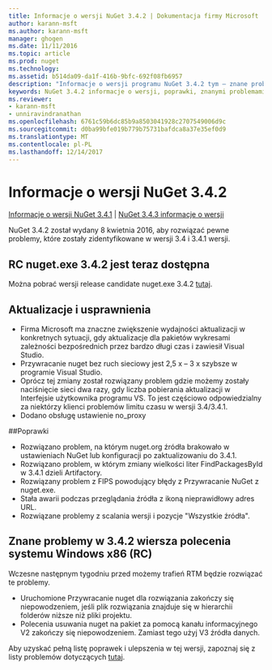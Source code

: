 ```yaml
---
title: Informacje o wersji NuGet 3.4.2 | Dokumentacja firmy Microsoft
author: karann-msft
ms.author: karann-msft
manager: ghogen
ms.date: 11/11/2016
ms.topic: article
ms.prod: nuget
ms.technology: 
ms.assetid: b514da09-da1f-416b-9bfc-692f08fb6957
description: "Informacje o wersji programu NuGet 3.4.2 tym — znane problemy, poprawki, dodatkowe funkcje i dcr."
keywords: NuGet 3.4.2 informacje o wersji, poprawki, znanymi problemami, nowe funkcje, dcr
ms.reviewer:
- karann-msft
- unniravindranathan
ms.openlocfilehash: 6761c59b6dc85b9a8503041928c2707549006d9c
ms.sourcegitcommit: d0ba99bfe019b779b75731bafdca8a37e35ef0d9
ms.translationtype: MT
ms.contentlocale: pl-PL
ms.lasthandoff: 12/14/2017
---
```

# <a name="nuget-342-release-notes"></a>Informacje o wersji NuGet 3.4.2

[Informacje o wersji NuGet 3.4.1](../release-notes/nuget-3.4.1.md) | [NuGet 3.4.3 informacje o wersji](../release-notes/nuget-3.4.3.md)

NuGet 3.4.2 został wydany 8 kwietnia 2016, aby rozwiązać pewne problemy, które zostały zidentyfikowane w wersji 3.4 i 3.4.1 wersji.

## <a name="nugetexe-342-rc-is-now-available"></a>RC nuget.exe 3.4.2 jest teraz dostępna

Można pobrać wersji release candidate nuget.exe 3.4.2 [tutaj](https://dist.nuget.org/index.html).

## <a name="updates-and-improvements"></a>Aktualizacje i usprawnienia

* Firma Microsoft ma znaczne zwiększenie wydajności aktualizacji w konkretnych sytuacji, gdy aktualizacje dla pakietów wykresami zależności bezpośrednich przez bardzo długi czas i zawiesił Visual Studio.
* Przywracanie nuget bez ruch sieciowy jest 2,5 x – 3 x szybsze w programie Visual Studio.
* Oprócz tej zmiany został rozwiązany problem gdzie możemy zostały naciśnięcie sieci dwa razy, gdy liczba pobierania aktualizacji w Interfejsie użytkownika programu VS. To jest częściowo odpowiedzialny za niektórzy klienci problemów limitu czasu w wersji 3.4/3.4.1.
* Dodano obsługę ustawienie no_proxy

##<a name="fixes"></a>Poprawki

* Rozwiązano problem, na którym nuget.org źródła brakowało w ustawieniach NuGet lub konfiguracji po zaktualizowaniu do 3.4.1.
* Rozwiązano problem, w którym zmiany wielkości liter FindPackagesById w 3.4.1 dzieli Artifactory.
* Rozwiązany problem z FIPS powodujący błędy z Przywracanie NuGet z nuget.exe.
* Stała awarii podczas przeglądania źródła z ikoną nieprawidłowy adres URL.
* Rozwiązane problemy z scalania wersji i pozycje "Wszystkie źródła".

## <a name="known-issues-in-342-windows-x86-commandline-rc"></a>Znane problemy w 3.4.2 wiersza polecenia systemu Windows x86 (RC)

Wczesne następnym tygodniu przed możemy trafień RTM będzie rozwiązać te problemy.

*  Uruchomione Przywracanie nuget dla rozwiązania zakończy się niepowodzeniem, jeśli plik rozwiązania znajduje się w hierarchii folderów niższe niż pliki projektu.
*  Polecenia usuwania nuget na pakiet za pomocą kanału informacyjnego V2 zakończy się niepowodzeniem. Zamiast tego użyj V3 źródła danych.


Aby uzyskać pełną listę poprawek i ulepszenia w tej wersji, zapoznaj się z listy problemów dotyczących [tutaj](https://github.com/NuGet/Home/issues?utf8=%E2%9C%93&q=is%3Aissue+milestone%3A3.4.2++is%3Aclosed+).